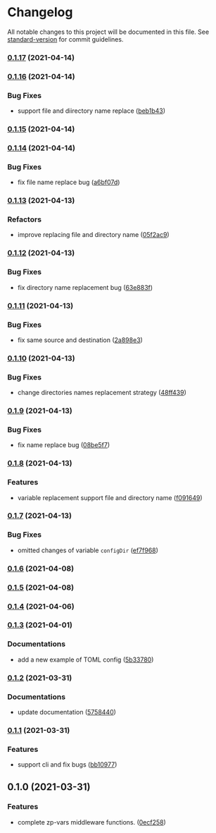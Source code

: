 # Changelog

All notable changes to this project will be documented in this file. See [standard-version](https://github.com/conventional-changelog/standard-version) for commit guidelines.

### [0.1.17](https://github.com/zppack/zp-vars/compare/v0.1.16...v0.1.17) (2021-04-14)

### [0.1.16](https://github.com/zppack/zp-vars/compare/v0.1.15...v0.1.16) (2021-04-14)


### Bug Fixes

* support file and diirectory name replace ([beb1b43](https://github.com/zppack/zp-vars/commit/beb1b4356686fdf9153a6632805ba34e9c44f826))

### [0.1.15](https://github.com/zppack/zp-vars/compare/v0.1.14...v0.1.15) (2021-04-14)

### [0.1.14](https://github.com/zppack/zp-vars/compare/v0.1.13...v0.1.14) (2021-04-14)


### Bug Fixes

* fix file name replace bug ([a6bf07d](https://github.com/zppack/zp-vars/commit/a6bf07dbec934d8de7da3f42a4c3c2e0780e3460))

### [0.1.13](https://github.com/zppack/zp-vars/compare/v0.1.12...v0.1.13) (2021-04-13)


### Refactors

* improve replacing file and directory name ([05f2ac9](https://github.com/zppack/zp-vars/commit/05f2ac982b2933836e8ae9e6624b76bbbe0d781e))

### [0.1.12](https://github.com/zppack/zp-vars/compare/v0.1.11...v0.1.12) (2021-04-13)


### Bug Fixes

* fix directory name replacement bug ([63e883f](https://github.com/zppack/zp-vars/commit/63e883fae61d958c2e86a4a3169e322c77e0010d))

### [0.1.11](https://github.com/zppack/zp-vars/compare/v0.1.10...v0.1.11) (2021-04-13)


### Bug Fixes

* fix same source and destination ([2a898e3](https://github.com/zppack/zp-vars/commit/2a898e3dd61fc4de5408e3f71cc9567702fed4b2))

### [0.1.10](https://github.com/zppack/zp-vars/compare/v0.1.9...v0.1.10) (2021-04-13)


### Bug Fixes

* change directories names replacement strategy ([48ff439](https://github.com/zppack/zp-vars/commit/48ff439fac4f1690ed7986901ec22a5f93ac09b8))

### [0.1.9](https://github.com/zppack/zp-vars/compare/v0.1.8...v0.1.9) (2021-04-13)


### Bug Fixes

* fix name replace bug ([08be5f7](https://github.com/zppack/zp-vars/commit/08be5f7b973eb6b3be09a270b7855ecdfa6b6d4f))

### [0.1.8](https://github.com/zppack/zp-vars/compare/v0.1.7...v0.1.8) (2021-04-13)


### Features

* variable replacement support file and directory name ([f091649](https://github.com/zppack/zp-vars/commit/f091649bc5533d3380da08b44efb0675368589b6))

### [0.1.7](https://github.com/zppack/zp-vars/compare/v0.1.6...v0.1.7) (2021-04-13)


### Bug Fixes

* omitted changes of variable `configDir` ([ef7f968](https://github.com/zppack/zp-vars/commit/ef7f96878bf0708b9f813b8d8031452eb6385b2b))

### [0.1.6](https://github.com/zppack/zp-vars/compare/v0.1.5...v0.1.6) (2021-04-08)

### [0.1.5](https://github.com/zppack/zp-vars/compare/v0.1.4...v0.1.5) (2021-04-08)

### [0.1.4](https://github.com/zppack/zp-vars/compare/v0.1.3...v0.1.4) (2021-04-06)

### [0.1.3](https://github.com/zppack/zp-vars/compare/v0.1.2...v0.1.3) (2021-04-01)


### Documentations

* add a new example of TOML config ([5b33780](https://github.com/zppack/zp-vars/commit/5b337801258c15c13614397b97862f2250ef5c15))

### [0.1.2](https://github.com/zppack/zp-vars/compare/v0.1.1...v0.1.2) (2021-03-31)


### Documentations

* update documentation ([5758440](https://github.com/zppack/zp-vars/commit/5758440bedd9efb022d7f417017bfd237f0b27d5))

### [0.1.1](https://github.com/zppack/zp-vars/compare/v0.1.0...v0.1.1) (2021-03-31)


### Features

* support cli and fix bugs ([bb10977](https://github.com/zppack/zp-vars/commit/bb109776bb1f92351996d8dc5eae7d6cad87e31c))

## 0.1.0 (2021-03-31)


### Features

* complete zp-vars middleware functions. ([0ecf258](https://github.com/zppack/zp-vars/commit/0ecf258bdfca406a0aadd992b1ea0102f29f0f93))
